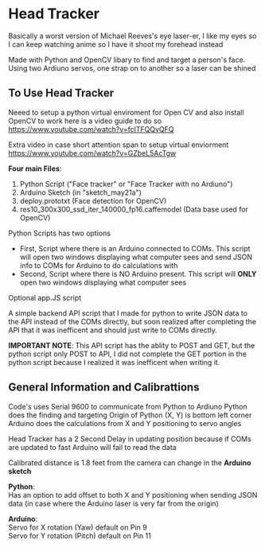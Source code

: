 # Head Tracker
Basically a worst version of Michael Reeves's eye laser-er, I like my eyes so I can keep watching anime so I have it shoot my forehead instead

Made with Python and OpenCV libary to find and target a person's face. Using two Ardiuno servos, one strap on to another so a laser can be shined 

## To Use Head Tracker
Neeed to setup a python virtual enviroment for Open CV and also install OpenCV to work here is a video guide to do so
https://www.youtube.com/watch?v=fclTFQQvQFQ

Extra video in case short attention span to setup virtual enviorment
https://www.youtube.com/watch?v=GZbeL5AcTgw

**Four main Files**:
1. Python Script ("Face tracker" or "Face Tracker with no Ardiuno")
2. Arduino Sketch (in "sketch_may21a")
3. deploy.prototxt (Face detection for OpenCV)
4. res10_300x300_ssd_iter_140000_fp16.caffemodel (Data base used for OpenCV)

Python Scripts has two options
- First, Script where there is an Arduino connected to COMs. This script will open two windows displaying what computer sees and send JSON info to COMs for Arduino to do calculations with 
- Second, Script where there is NO Arduino present. This script will **ONLY** open two windows displaying what computer sees

Optional app.JS script

A simple backend API script that I made for python to write JSON data to the API instead of the COMs directly, but soon realized after completing the API that it was inefficent and should just write to COMs directly. 

**IMPORTANT NOTE**: This API script has the ablity to POST and GET, but the python script only POST to API, I did not complete the GET portion in the python script because I realized it was inefficent when writing it.

## General Information and Calibrattions
Code's uses Serial 9600 to communicate from Python to Ardiuno
Python does the finding and targeting 
Origin of Python (X, Y) is bottom left corner
Arduino does the calculations from X and Y positioning to servo angles

Head Tracker has a 2 Second Delay in updating position because if COMs are updated to fast Arduino will fail to read the data  

Calibrated distance is 1.8 feet from the camera can change in the **Arduino sketch**

**Python**:<br/>
Has an option to add offset to both X and Y positioning when sending JSON data (in case where the Arduino laser is very far from the origin)

**Arduino**:<br/>
Servo for X rotation (Yaw) default on Pin 9 <br/>
Servo for Y rotation (Pitch) default on Pin 11

